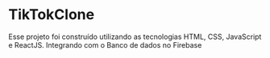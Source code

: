 # TikTokClone
Esse projeto foi construído utilizando as tecnologias HTML, CSS, JavaScript e ReactJS. Integrando com o Banco de dados no Firebase
